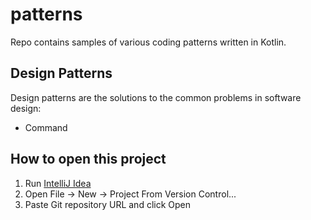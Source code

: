 # patterns

Repo contains samples of various coding patterns written in Kotlin.

## Design Patterns

Design patterns are the solutions to the common problems in software design:
- Command
    
## How to open this project

1. Run [IntelliJ Idea](https://www.jetbrains.com/idea/)
2. Open File -> New -> Project From Version Control...
3. Paste Git repository URL and click Open
